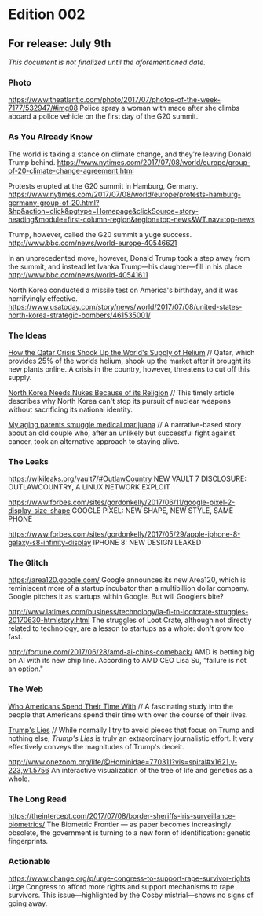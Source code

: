 # Edition 002

## For release: July 9th

_This document is not finalized until the aforementioned date._

### Photo

https://www.theatlantic.com/photo/2017/07/photos-of-the-week-7177/532947/#img08
Police spray a woman with mace after she climbs aboard a police vehicle on the first day of the G20 summit.

### As You Already Know
The world is taking a stance on climate change, and they're leaving Donald Trump behind.
https://www.nytimes.com/2017/07/08/world/europe/group-of-20-climate-change-agreement.html

Protests erupted at the G20 summit in Hamburg, Germany.
https://www.nytimes.com/2017/07/08/world/europe/protests-hamburg-germany-group-of-20.html?&hp&action=click&pgtype=Homepage&clickSource=story-heading&module=first-column-region&region=top-news&WT.nav=top-news

Trump, however, called the G20 summit a yuge success.
http://www.bbc.com/news/world-europe-40546621

In an unprecedented move, however, Donald Trump took a step away from the summit, and instead let Ivanka Trump—his daughter—fill in his place.
http://www.bbc.com/news/world-40541611

North Korea conducted a missile test on America's birthday, and it was horrifyingly effective.
https://www.usatoday.com/story/news/world/2017/07/08/united-states-north-korea-strategic-bombers/461535001/

### The Ideas

[How the Qatar Crisis Shook Up the World's Supply of Helium](https://www.theatlantic.com/science/archive/2017/07/qatar-helium-production/532788/) // Qatar, which provides 25% of the worlds helium, shook up the market after it brought its new plants online. A crisis in the country, however, threatens to cut off this supply.

[North Korea Needs Nukes Because of its Religion](http://foreignpolicy.com/2017/07/07/north-korea-needs-nukes-because-of-its-religion/) // This timely article describes why North Korea can't stop its pursuit of nuclear weapons without sacrificing its national identity.

[My aging parents smuggle medical marijuana](http://www.salon.com/2017/07/08/my-aging-parents-smuggle-medical-marijuana/) // A narrative-based story about an old couple who, after an unlikely but successful fight against cancer, took an alternative approach to staying alive.

### The Leaks

https://wikileaks.org/vault7/#OutlawCountry NEW VAULT 7 DISCLOSURE: OUTLAWCOUNTRY, A LINUX NETWORK EXPLOIT

https://www.forbes.com/sites/gordonkelly/2017/06/11/google-pixel-2-display-size-shape GOOGLE PIXEL: NEW SHAPE, NEW STYLE, SAME PHONE

https://www.forbes.com/sites/gordonkelly/2017/05/29/apple-iphone-8-galaxy-s8-infinity-display IPHONE 8: NEW DESIGN LEAKED

### The Glitch
https://area120.google.com/ Google announces its new Area120, which is reminiscent more of a startup incubator than a multibillion dollar company. Google pitches it as startups within Google. But will Googlers bite?

http://www.latimes.com/business/technology/la-fi-tn-lootcrate-struggles-20170630-htmlstory.html The struggles of Loot Crate, although not directly related to technology, are a lesson to startups as a whole: don't grow too fast.

http://fortune.com/2017/06/28/amd-ai-chips-comeback/ AMD is betting big on AI with its new chip line. According to AMD CEO Lisa Su, "failure is not an option."

### The Web

[Who Americans Spend Their Time With](https://www.theatlas.com/charts/HJFYm4uQ-) // A fascinating study into the people that Americans spend their time with over the course of their lives.

[Trump's Lies](https://www.nytimes.com/interactive/2017/06/23/opinion/trumps-lies.html) // While normally I try to avoid pieces that focus on Trump and nothing else, _Trump's Lies_ is truly an extraordinary journalistic effort. It very effectively conveys the magnitudes of Trump's deceit.

http://www.onezoom.org/life/@Hominidae=770311?vis=spiral#x1621,y-223,w1.5756 An interactive visualization of the tree of life and genetics as a whole.

### The Long Read
https://theintercept.com/2017/07/08/border-sheriffs-iris-surveillance-biometrics/ The Biometric Frontier — as paper becomes increasingly obsolete, the government is turning to a new form of identification: genetic fingerprints.

### Actionable
https://www.change.org/p/urge-congress-to-support-rape-survivor-rights Urge Congress to afford more rights and support mechanisms to rape survivors. This issue—highlighted by the Cosby mistrial—shows no signs of going away.

